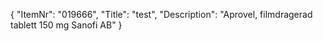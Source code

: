 {
  "ItemNr": "019666",
  "Title": "test",
  "Description": "Aprovel, filmdragerad tablett 150 mg Sanofi AB"
}